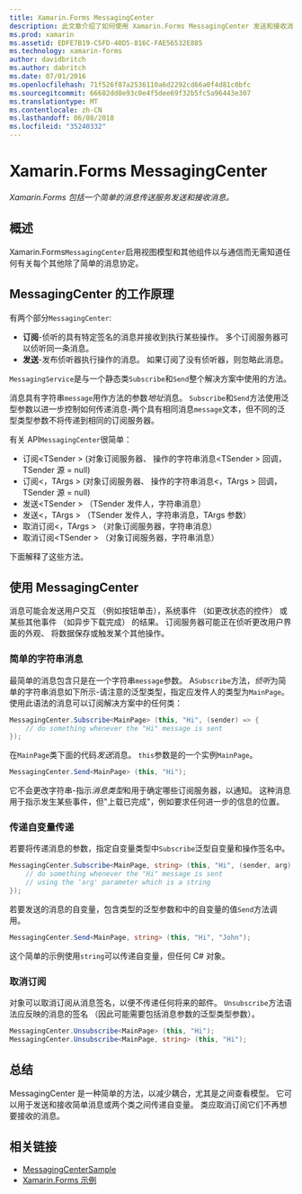 ```yaml
---
title: Xamarin.Forms MessagingCenter
description: 此文章介绍了如何使用 Xamarin.Forms MessagingCenter 发送和接收消息，以减少的类，例如查看模型之间的耦合。
ms.prod: xamarin
ms.assetid: EDFE7B19-C5FD-40D5-816C-FAE56532E885
ms.technology: xamarin-forms
author: davidbritch
ms.author: dabritch
ms.date: 07/01/2016
ms.openlocfilehash: 71f526f87a2536110a6d2292cd66a0f4d81c0bfc
ms.sourcegitcommit: 66682dd8e93c0e4f5dee69f32b5fc5a96443e307
ms.translationtype: MT
ms.contentlocale: zh-CN
ms.lasthandoff: 06/08/2018
ms.locfileid: "35240332"
---
```

# <a name="xamarinforms-messagingcenter"></a>Xamarin.Forms MessagingCenter

_Xamarin.Forms 包括一个简单的消息传送服务发送和接收消息。_

<a name="Overview" />

## <a name="overview"></a>概述

Xamarin.Forms`MessagingCenter`启用视图模型和其他组件以与通信而无需知道任何有关每个其他除了简单的消息协定。

<a name="How_the_MessagingCenter_Works" />

## <a name="how-the-messagingcenter-works"></a>MessagingCenter 的工作原理

有两个部分`MessagingCenter`:

-  **订阅**-侦听的具有特定签名的消息并接收到执行某些操作。 多个订阅服务器可以侦听同一条消息。
-  **发送**-发布侦听器执行操作的消息。 如果订阅了没有侦听器，则忽略此消息。


`MessagingService`是与一个静态类`Subscribe`和`Send`整个解决方案中使用的方法。

消息具有字符串`message`用作方法的参数*地址*消息。 `Subscribe`和`Send`方法使用泛型参数以进一步控制如何传递消息-两个具有相同消息`message`文本，但不同的泛型类型参数不将传递到相同的订阅服务器。

有关 API`MessagingCenter`很简单：

-  订阅&lt;TSender > (对象订阅服务器、 操作的字符串消息&lt;TSender > 回调，TSender 源 = null)
-  订阅&lt;，TArgs > (对象订阅服务器、 操作的字符串消息&lt;，TArgs > 回调，TSender 源 = null)
-  发送&lt;TSender > （TSender 发件人，字符串消息）
-  发送&lt;，TArgs > （TSender 发件人，字符串消息，TArgs 参数）
-  取消订阅&lt;，TArgs > （对象订阅服务器，字符串消息）
-  取消订阅&lt;TSender > （对象订阅服务器，字符串消息）


下面解释了这些方法。

<a name="Using_the_MessagingCenter" />

## <a name="using-the-messagingcenter"></a>使用 MessagingCenter

消息可能会发送用户交互 （例如按钮单击），系统事件 （如更改状态的控件） 或某些其他事件 （如异步下载完成） 的结果。 订阅服务器可能正在侦听更改用户界面的外观、 将数据保存或触发某个其他操作。

### <a name="simple-string-message"></a>简单的字符串消息

最简单的消息包含只是在一个字符串`message`参数。 A`Subscribe`方法，*侦听*为简单的字符串消息如下所示-请注意的泛型类型，指定应发件人的类型为`MainPage`。 使用此语法的消息可以订阅解决方案中的任何类：

```csharp
MessagingCenter.Subscribe<MainPage> (this, "Hi", (sender) => {
    // do something whenever the "Hi" message is sent
});
```

在`MainPage`类下面的代码*发送*消息。 `this`参数是的一个实例`MainPage`。

```csharp
MessagingCenter.Send<MainPage> (this, "Hi");
```

它不会更改字符串-指示*消息类型*和用于确定哪些订阅服务器，以通知。 这种消息用于指示发生某些事件，但"上载已完成"，例如要求任何进一步的信息的位置。

### <a name="passing-an-argument"></a>传递自变量传递

若要将传递消息的参数，指定自变量类型中`Subscribe`泛型自变量和操作签名中。

```csharp
MessagingCenter.Subscribe<MainPage, string> (this, "Hi", (sender, arg) => {
    // do something whenever the "Hi" message is sent
    // using the 'arg' parameter which is a string
});
```

若要发送的消息的自变量，包含类型的泛型参数和中的自变量的值`Send`方法调用。

```csharp
MessagingCenter.Send<MainPage, string> (this, "Hi", "John");
```

这个简单的示例使用`string`可以传递自变量，但任何 C# 对象。

### <a name="unsubscribe"></a>取消订阅

对象可以取消订阅从消息签名，以便不传递任何将来的邮件。 `Unsubscribe`方法语法应反映的消息的签名 （因此可能需要包括消息参数的泛型类型参数）。

```csharp
MessagingCenter.Unsubscribe<MainPage> (this, "Hi");
MessagingCenter.Unsubscribe<MainPage, string> (this, "Hi");
```

<a name="Summary" />

## <a name="summary"></a>总结

MessagingCenter 是一种简单的方法，以减少耦合，尤其是之间查看模型。 它可以用于发送和接收简单消息或两个类之间传递自变量。 类应取消订阅它们不再想要接收的消息。


## <a name="related-links"></a>相关链接

- [MessagingCenterSample](https://developer.xamarin.com/samples/UsingMessagingCenter)
- [Xamarin.Forms 示例](https://github.com/xamarin/xamarin-forms-samples)
